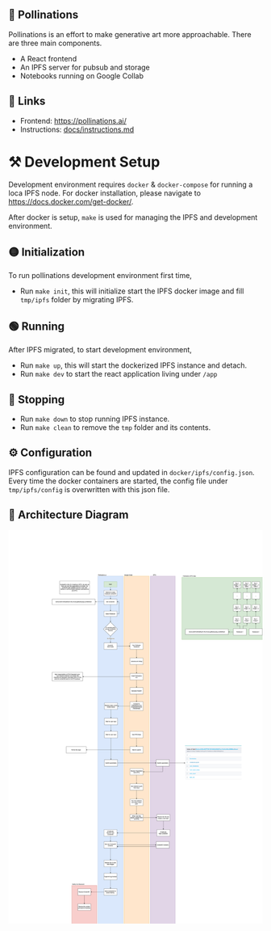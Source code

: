 ## 🌸 Pollinations

Pollinations is an effort to make generative art more approachable. There are three main components.
- A React frontend
- An IPFS server for pubsub and storage
- Notebooks running on Google Collab

## 🔗 Links

- Frontend: https://pollinations.ai/
- Instructions: [docs/instructions.md](docs/instructions.md)



# ⚒️ Development Setup

Development environment requires `docker` & `docker-compose` for running a loca IPFS node. For docker installation, please navigate to https://docs.docker.com/get-docker/.

After docker is setup, `make` is used for managing the IPFS and development environment.

## 🟡 Initialization

To run pollinations development environment first time,

- Run `make init`, this will initialize start the IPFS docker image and fill `tmp/ipfs` folder by migrating IPFS.

## 🟢 Running

After IPFS migrated, to start development environment,
- Run `make up`, this will start the dockerized IPFS instance and detach.
- Run `make dev` to start the react application living under `/app`

## 🔴 Stopping

- Run `make down` to stop running IPFS instance.
- Run `make clean` to remove the `tmp` folder and its contents.

## ⚙️ Configuration

IPFS configuration can be found and updated in `docker/ipfs/config.json`. Every time the docker containers are started, the config file under `tmp/ipfs/config` is overwritten with this json file.

## 📇 Architecture Diagram

![Architecture Diagram](pollinations.png)
